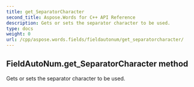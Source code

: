 ```yaml
---
title: get_SeparatorCharacter
second_title: Aspose.Words for C++ API Reference
description: Gets or sets the separator character to be used. 
type: docs
weight: 0
url: /cpp/aspose.words.fields/fieldautonum/get_separatorcharacter/
---
```

## FieldAutoNum.get_SeparatorCharacter method


Gets or sets the separator character to be used.

